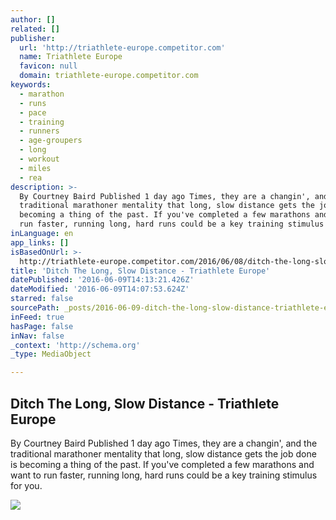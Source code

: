 ```yaml
---
author: []
related: []
publisher:
  url: 'http://triathlete-europe.competitor.com'
  name: Triathlete Europe
  favicon: null
  domain: triathlete-europe.competitor.com
keywords:
  - marathon
  - runs
  - pace
  - training
  - runners
  - age-groupers
  - long
  - workout
  - miles
  - rea
description: >-
  By Courtney Baird Published 1 day ago Times, they are a changin', and the
  traditional marathoner mentality that long, slow distance gets the job done is
  becoming a thing of the past. If you've completed a few marathons and want to
  run faster, running long, hard runs could be a key training stimulus for you.
inLanguage: en
app_links: []
isBasedOnUrl: >-
  http://triathlete-europe.competitor.com/2016/06/08/ditch-the-long-slow-distance
title: 'Ditch The Long, Slow Distance - Triathlete Europe'
datePublished: '2016-06-09T14:13:21.426Z'
dateModified: '2016-06-09T14:07:53.624Z'
starred: false
sourcePath: _posts/2016-06-09-ditch-the-long-slow-distance-triathlete-europe.md
inFeed: true
hasPage: false
inNav: false
_context: 'http://schema.org'
_type: MediaObject

---
```

<article style=""><h1>Ditch The Long, Slow Distance - Triathlete Europe</h1><p>By Courtney Baird Published 1 day ago Times, they are a changin', and the traditional marathoner mentality that long, slow distance gets the job done is becoming a thing of the past. If you've completed a few marathons and want to run faster, running long, hard runs could be a key training stimulus for you.</p><img src="http://cdn.triathlete-europe.competitor.com/files/2016/06/long-run.png" /></article>